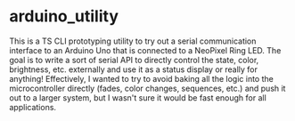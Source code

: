 # arduino_utility

This is a TS CLI prototyping utility to try out a serial communication interface to an Arduino Uno that is connected to a NeoPixel Ring LED.  The goal is to write a sort of serial API to directly control the state, color, brightness, etc. externally and use it as a status display or really
for anything!  Effectively, I wanted to try to avoid baking all the logic into the microcontroller directly (fades, color changes, sequences, etc.) and push it out to a larger system, but I wasn't sure it would be fast enough for all applications.
